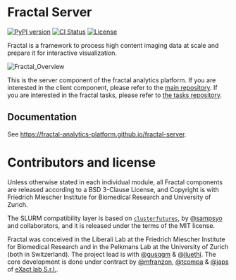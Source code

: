 # Fractal Server

[![PyPI version](https://img.shields.io/pypi/v/fractal-server?color=gree)](https://pypi.org/project/fractal-server/)
[![CI Status](https://github.com/fractal-analytics-platform/fractal-server/actions/workflows/ci.yml/badge.svg)](https://github.com/fractal-analytics-platform/fractal-server/actions/workflows/ci.yml)
[![License](https://img.shields.io/badge/License-BSD_3--Clause-blue.svg)](https://opensource.org/licenses/BSD-3-Clause)

Fractal is a framework to process high content imaging data at scale and
prepare it for interactive visualization.

![Fractal_Overview](https://fractal-analytics-platform.github.io/assets/fractal_overview.jpg)

This is the server component of the fractal analytics platform. If you are
interested in the client component, please refer to the
[main repository](https://github.com/fractal-analytics-platform/fractal). If
you are interested in the fractal tasks, please refer to
[the tasks repository](https://github.com/fractal-analytics-platform/fractal-tasks-core).

## Documentation

See https://fractal-analytics-platform.github.io/fractal-server.

# Contributors and license

Unless otherwise stated in each individual module, all Fractal components are
released according to a BSD 3-Clause License, and Copyright is with Friedrich
Miescher Institute for Biomedical Research and University of Zurich.

The SLURM compatibility layer is based on
[`clusterfutures`](https://github.com/sampsyo/clusterfutures), by
[@sampsyo](https://github.com/sampsyo) and collaborators, and it is released
under the terms of the MIT license.

Fractal was conceived in the Liberali Lab at the Friedrich Miescher Institute
for Biomedical Research and in the Pelkmans Lab at the University of Zurich
(both in Switzerland). The project lead is with
[@gusqgm](https://github.com/gusqgm) & [@jluethi](https://github.com/jluethi).
The core development is done under contract by
[@mfranzon](https://github.com/mfranzon), [@tcompa](https://github.com/tcompa)
& [@japs](https://github.com/japs) of [eXact lab S.r.l.](exact-lab.it).
